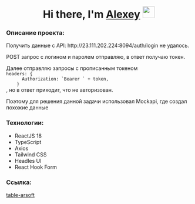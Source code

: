 <h1 align="center">Hi there, I'm <a href="https://github.com/astepanov9" target="_blank">Alexey</a> 
<img src="https://github.com/blackcater/blackcater/raw/main/images/Hi.gif" height="32"/></h1>
<h3>Описание проекта:</h3>
<p>Получить данные с API: http://23.111.202.224:8094/auth/login не удалось.</p>
<p>POST запрос с логином и паролем отправляю, в ответ получаю токен.</p>
<p>Далее отправляю запросы с прописанным токеном 
<code>
headers: {
      Authorization: `Bearer ` + token,
    }
</code>
, но в ответ приходит, что не авторизован.
</p>
<p>Поэтому для решения данной задачи использовал Mockapi, где создал похожие данные</p>
<h3>Технологии:</h3>
<ul>
    <li>ReactJS 18</li>
    <li>TypeScript</li>
    <li>Axios</li>
    <li>Tailwind CSS</li>
    <li>Headles UI</li>
    <li>React Hook Form</li>
</ul>
<h3>Ссылка:</h3>
<p><a href="#">table-arsoft</a></p>
